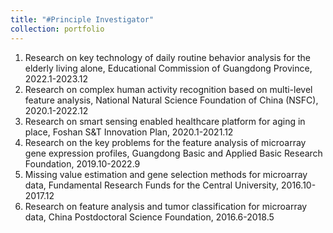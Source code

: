 ```yaml
---
title: "#Principle Investigator"
collection: portfolio
---
```


1. Research on key technology of daily routine behavior analysis for the elderly living alone, Educational Commission of Guangdong Province, 2022.1-2023.12
2. Research on complex human activity recognition based on multi-level feature analysis, National Natural Science Foundation of China (NSFC), 2020.1-2022.12
3. Research on smart sensing enabled healthcare platform for aging in place, Foshan S&T Innovation Plan, 2020.1-2021.12
4. Research on the key problems for the feature analysis of microarray gene expression profiles, Guangdong Basic and Applied Basic Research Foundation, 2019.10-2022.9
5. Missing value estimation and gene selection methods for microarray data, Fundamental Research Funds for the Central University, 2016.10-2017.12
6. Research on feature analysis and tumor classification for microarray data, China Postdoctoral Science Foundation, 2016.6-2018.5
